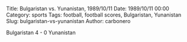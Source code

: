 Title: Bulgaristan vs. Yunanistan, 1989/10/11
Date: 1989/10/11 00:00
Category: sports
Tags: football, football scores, Bulgaristan, Yunanistan
Slug: bulgaristan-vs-yunanistan
Author: carbonero


Bulgaristan 4 - 0 Yunanistan
